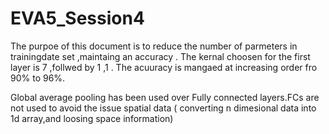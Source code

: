 # EVA5_Session4
The purpoe of this document is to reduce the number of parmeters in trainingdate set ,maintaing an accuracy .
The kernal choosen for the first layer is 7 ,follwed by 1 ,1 .
The acuuracy is mangaed at increasing order fro 90% to 96%.

Global average pooling has been used over Fully connected layers.FCs are not used to avoid the issue spatial data ( converting n dimesional data into 1d array,and loosing space information)
